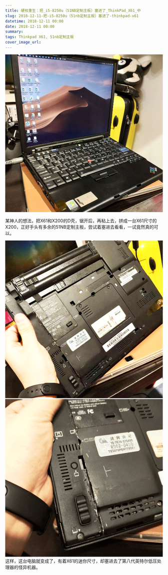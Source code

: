 ```yaml
---
title: 硬核重生：把_i5-8250u（51NB定制主板）塞进了_ThinkPad_X61_中
slug: 2018-12-11-把-i5-8250u（51nb定制主板）塞进了-thinkpad-x61
datetime: 2018-12-11 00:00
date: 2018-12-11 00:00
summary: 
tags: Thinkpad X61, 51nb定制主板
cover_image_url: 
---
```

![13602-uobuxihp7t.png](../assets/2020/10/152268002.png)
<!--more-->某神人的想法，把X61和X200的D壳，锯开后，再粘上去，拼成一台X61尺寸的X200，正好手头有多余的51NB定制主板，尝试着塞进去看看，一试竟然真的可以。
![46700-15e86a0s4kh.png](../assets/2020/10/2748486943.png)
![51397-wrbu4ilxt6.png](../assets/2020/10/3804993715.png)这样，这台电脑就变成了，有着X61的迷你尺寸，却塞进去了第八代英特尔低压处理器的怪异机器。